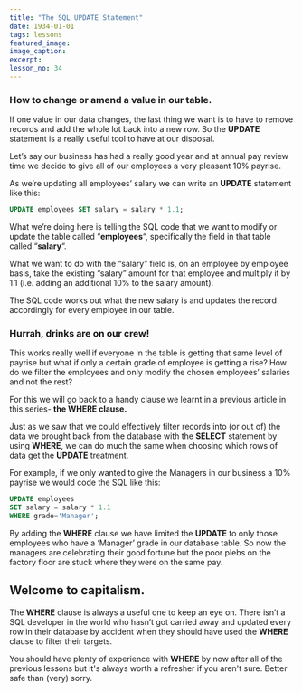 ```yaml
---
title: "The SQL UPDATE Statement"
date: 1934-01-01
tags: lessons
featured_image: 
image_caption: 
excerpt: 
lesson_no: 34
---
```

### How to change or amend a value in our table.

If one value in our data changes, the last thing we want is to have to remove records and add the whole lot back into a new row. So the **UPDATE** statement is a really useful tool to have at our disposal.

Let&#8217;s say our business has had a really good year and at annual pay review time we decide to give all of our employees a very pleasant 10% payrise.

As we&#8217;re updating all employees&#8217; salary we can write an **UPDATE** statement like this:

```sql
UPDATE employees SET salary = salary * 1.1;
```

What we&#8217;re doing here is telling the SQL code that we want to modify or update the table called &#8220;**employees**&#8220;, specifically the field in that table called &#8220;**salary**&#8220;.

What we want to do with the &#8220;salary&#8221; field is, on an employee by employee basis, take the existing &#8220;salary&#8221; amount for that employee and multiply it by 1.1 (i.e. adding an additional 10% to the salary amount).

The SQL code works out what the new salary is and updates the record accordingly for every employee in our table.

### Hurrah, drinks are on our crew!

This works really well if everyone in the table is getting that same level of payrise but what if only a certain grade of employee is getting a rise? How do we filter the employees and only modify the chosen employees&#8217; salaries and not the rest?

For this we will go back to a handy clause we learnt in a previous article in this series- **the WHERE clause.**

Just as we saw that we could effectively filter records into (or out of) the data we brought back from the database with the **SELECT** statement by using **WHERE**, we can do much the same when choosing which rows of data get the **UPDATE** treatment.

For example, if we only wanted to give the Managers in our business a 10% payrise we would code the SQL like this:

```sql
UPDATE employees
SET salary = salary * 1.1
WHERE grade='Manager';
```

By adding the **WHERE** clause we have limited the **UPDATE** to only those employees who have a &#8216;Manager&#8217; grade in our database table. So now the managers are celebrating their good fortune but the poor plebs on the factory floor are stuck where they were on the same pay.

## Welcome to capitalism.

The **WHERE** clause is always a useful one to keep an eye on. There isn&#8217;t a SQL developer in the world who hasn&#8217;t got carried away and updated every row in their database by accident when they should have used the **WHERE** clause to filter their targets.

You should have plenty of experience with **WHERE** by now after all of the previous lessons but it's always worth a refresher if you aren't sure. Better safe than (very) sorry.
